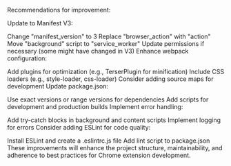 Recommendations for improvement:

Update to Manifest V3:

Change "manifest_version" to 3
Replace "browser_action" with "action"
Move "background" script to "service_worker"
Update permissions if necessary (some might have changed in V3)
Enhance webpack configuration:

Add plugins for optimization (e.g., TerserPlugin for minification)
Include CSS loaders (e.g., style-loader, css-loader)
Consider adding source maps for development
Update package.json:

Use exact versions or range versions for dependencies
Add scripts for development and production builds
Implement error handling:

Add try-catch blocks in background and content scripts
Implement logging for errors
Consider adding ESLint for code quality:

Install ESLint and create a .eslintrc.js file
Add lint script to package.json
These improvements will enhance the project structure, maintainability, and adherence to best practices for Chrome extension development.